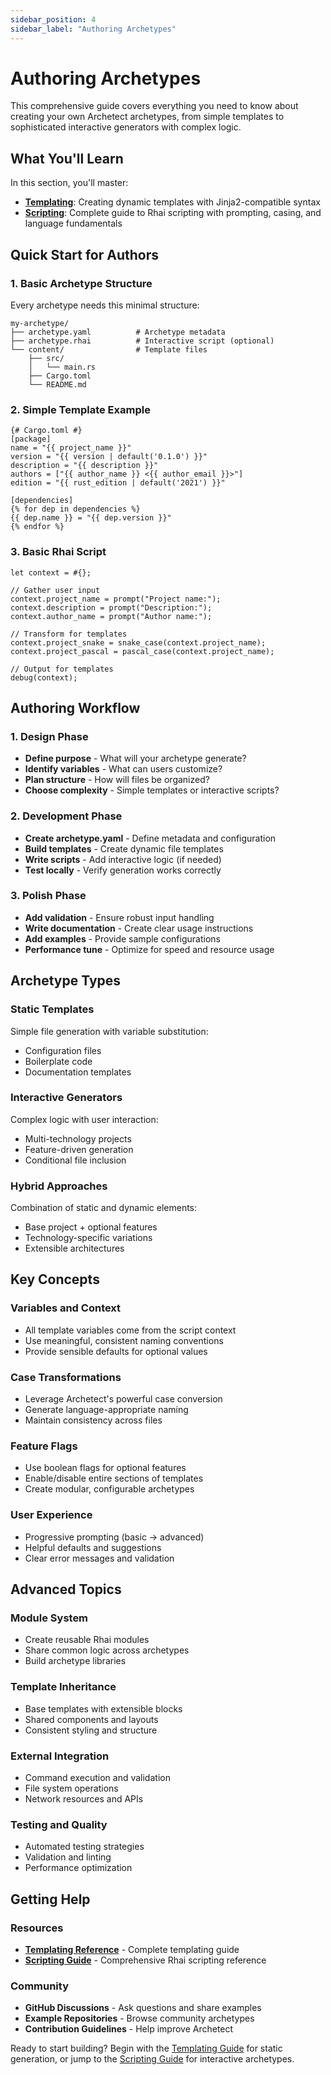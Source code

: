 ```yaml
---
sidebar_position: 4
sidebar_label: "Authoring Archetypes"
---
```


# Authoring Archetypes

This comprehensive guide covers everything you need to know about creating your own Archetect archetypes, from simple templates to sophisticated interactive generators with complex logic.

## What You'll Learn

In this section, you'll master:

- **[Templating](./templating)**: Creating dynamic templates with Jinja2-compatible syntax
- **[Scripting](./scripting)**: Complete guide to Rhai scripting with prompting, casing, and language fundamentals

## Quick Start for Authors

### 1. Basic Archetype Structure

Every archetype needs this minimal structure:

```
my-archetype/
├── archetype.yaml          # Archetype metadata
├── archetype.rhai          # Interactive script (optional)
└── content/                # Template files
    ├── src/
    │   └── main.rs
    ├── Cargo.toml
    └── README.md
```

### 2. Simple Template Example

```jinja
{# Cargo.toml #}
[package]
name = "{{ project_name }}"
version = "{{ version | default('0.1.0') }}"
description = "{{ description }}"
authors = ["{{ author_name }} <{{ author_email }}>"]
edition = "{{ rust_edition | default('2021') }}"

[dependencies]
{% for dep in dependencies %}
{{ dep.name }} = "{{ dep.version }}"
{% endfor %}
```

### 3. Basic Rhai Script

```rhai
let context = #{};

// Gather user input
context.project_name = prompt("Project name:");
context.description = prompt("Description:");
context.author_name = prompt("Author name:");

// Transform for templates
context.project_snake = snake_case(context.project_name);
context.project_pascal = pascal_case(context.project_name);

// Output for templates
debug(context);
```

## Authoring Workflow

### 1. Design Phase
- **Define purpose** - What will your archetype generate?
- **Identify variables** - What can users customize?
- **Plan structure** - How will files be organized?
- **Choose complexity** - Simple templates or interactive scripts?

### 2. Development Phase
- **Create archetype.yaml** - Define metadata and configuration
- **Build templates** - Create dynamic file templates  
- **Write scripts** - Add interactive logic (if needed)
- **Test locally** - Verify generation works correctly

### 3. Polish Phase
- **Add validation** - Ensure robust input handling
- **Write documentation** - Create clear usage instructions
- **Add examples** - Provide sample configurations
- **Performance tune** - Optimize for speed and resource usage

## Archetype Types

### Static Templates
Simple file generation with variable substitution:
- Configuration files
- Boilerplate code
- Documentation templates

### Interactive Generators  
Complex logic with user interaction:
- Multi-technology projects
- Feature-driven generation
- Conditional file inclusion

### Hybrid Approaches
Combination of static and dynamic elements:
- Base project + optional features
- Technology-specific variations
- Extensible architectures

## Key Concepts

### Variables and Context
- All template variables come from the script context
- Use meaningful, consistent naming conventions
- Provide sensible defaults for optional values

### Case Transformations
- Leverage Archetect's powerful case conversion
- Generate language-appropriate naming
- Maintain consistency across files

### Feature Flags
- Use boolean flags for optional features
- Enable/disable entire sections of templates
- Create modular, configurable archetypes

### User Experience
- Progressive prompting (basic → advanced)
- Helpful defaults and suggestions
- Clear error messages and validation

## Advanced Topics

### Module System
- Create reusable Rhai modules
- Share common logic across archetypes
- Build archetype libraries

### Template Inheritance
- Base templates with extensible blocks
- Shared components and layouts
- Consistent styling and structure

### External Integration
- Command execution and validation
- File system operations
- Network resources and APIs

### Testing and Quality
- Automated testing strategies
- Validation and linting
- Performance optimization

## Getting Help

### Resources
- **[Templating Reference](./templating)** - Complete templating guide
- **[Scripting Guide](./scripting)** - Comprehensive Rhai scripting reference

### Community
- **GitHub Discussions** - Ask questions and share examples
- **Example Repositories** - Browse community archetypes
- **Contribution Guidelines** - Help improve Archetect

Ready to start building? Begin with the [Templating Guide](./templating) for static generation, or jump to the [Scripting Guide](./scripting) for interactive archetypes.